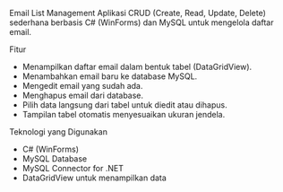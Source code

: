 Email List Management
Aplikasi CRUD (Create, Read, Update, Delete) sederhana berbasis C# (WinForms) dan MySQL untuk mengelola daftar email.

Fitur
- Menampilkan daftar email dalam bentuk tabel (DataGridView).
- Menambahkan email baru ke database MySQL.
- Mengedit email yang sudah ada.
- Menghapus email dari database.
- Pilih data langsung dari tabel untuk diedit atau dihapus.
- Tampilan tabel otomatis menyesuaikan ukuran jendela.

Teknologi yang Digunakan
- C# (WinForms)
- MySQL Database
- MySQL Connector for .NET
- DataGridView untuk menampilkan data
